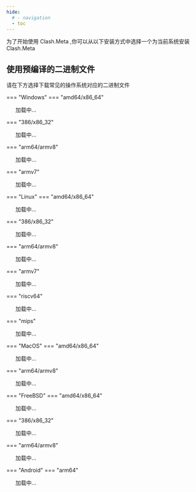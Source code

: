 ```yaml
---
hide:
  # - navigation
  - toc
---
```


为了开始使用 Clash.Meta ,你可以从以下安装方式中选择一个为当前系统安装 Clash.Meta

## 使用预编译的二进制文件

请在下方选择下载常见的操作系统对应的二进制文件

=== "Windows"
    === "amd64/x86_64"
        <div id="download-section">
          <div id="windows-amd64">
            <ul id="download-list-windows-amd64">加载中...</ul>
          </div>
        </div>
    === "386/x86_32"
        <div id="download-section">
          <div id="windows-386">
            <ul id="download-list-windows-386">加载中...</ul>
          </div>
        </div>
    === "arm64/armv8"
        <div id="download-section">
          <div id="windows-arm64">
            <ul id="download-list-windows-arm64">加载中...</ul>
          </div>
        </div>
    === "armv7"
        <div id="download-section">
          <div id="windows-arm32v7">
            <ul id="download-list-windows-arm32v7">加载中...</ul>
          </div>
        </div>

=== "Linux"
    === "amd64/x86_64"
        <div id="download-section">
          <div id="linux-amd64">
            <ul id="download-list-linux-amd64">加载中...</ul>
          </div>
        </div>
    === "386/x86_32"
        <div id="download-section">
          <div id="linux-386">
            <ul id="download-list-linux-386">加载中...</ul>
          </div>
        </div>
    === "arm64/armv8"
        <div id="download-section">
          <div id="linux-arm64">
            <ul id="download-list-linux-arm64">加载中...</ul>
          </div>
        </div>
    === "armv7"
        <div id="download-section">
          <div id="linux-armv7">
            <ul id="download-list-linux-armv7">加载中...</ul>
          </div>
        </div>
    === "riscv64"
        <div id="download-section">
          <div id="linux-riscv64">
            <ul id="download-list-linux-riscv64">加载中...</ul>
          </div>
        </div>
    === "mips"
        <div id="download-section">
          <div id="linux-mips">
            <ul id="download-list-linux-mips">加载中...</ul>
          </div>
        </div>

=== "MacOS"
    === "amd64/x86_64"
        <div id="download-section">
          <div id="darwin-amd64">
            <ul id="download-list-darwin-amd64">加载中...</ul>
          </div>
        </div>
    === "arm64/armv8"
        <div id="download-section">
          <div id="darwin-arm64">
            <ul id="download-list-darwin-arm64">加载中...</ul>
          </div>
        </div>

=== "FreeBSD"
    === "amd64/x86_64"
        <div id="download-section">
          <div id="freebsd-amd64">
            <ul id="download-list-freebsd-amd64">加载中...</ul>
          </div>
        </div>
    === "386/x86_32"
        <div id="download-section">
          <div id="freebsd-386">
            <ul id="download-list-freebsd-386">加载中...</ul>
          </div>
        </div>
    === "arm64/armv8"
        <div id="download-section">
          <div id="freebsd-arm64">
            <ul id="download-list-freebsd-arm64">加载中...</ul>
          </div>
        </div>

=== "Android"
    === "arm64"
        <div id="download-section">
          <div id="android-arm64">
            <ul id="download-list-android-arm64">加载中...</ul>
          </div>
        </div>


<script>
  const downloadSections = {
    'windows-amd64': document.getElementById('download-list-windows-amd64'),
    'windows-386': document.getElementById('download-list-windows-386'),
    'windows-arm64': document.getElementById('download-list-windows-arm64'),
    'windows-arm32v7': document.getElementById('download-list-windows-arm32v7'),
    'linux-amd64': document.getElementById('download-list-linux-amd64'),
    'linux-386': document.getElementById('download-list-linux-386'),
    'linux-arm64': document.getElementById('download-list-linux-arm64'),
    'linux-armv7': document.getElementById('download-list-linux-armv7'),
    'linux-riscv64': document.getElementById('download-list-linux-riscv64'),
    'linux-mips': document.getElementById('download-list-linux-mips'),
    'darwin-amd64': document.getElementById('download-list-darwin-amd64'),
    'darwin-arm64': document.getElementById('download-list-darwin-arm64'),
    'freebsd-amd64': document.getElementById('download-list-freebsd-amd64'),
    'freebsd-386': document.getElementById('download-list-freebsd-386'),
    'freebsd-arm64': document.getElementById('download-list-freebsd-arm64'),
    'android-arm64': document.getElementById('download-list-android-arm64'),
  }

  const fileList = []
  const githubLink = 'https://github.com/MetaCubeX/mihomo/releases'

  const getFileList = async () => {
    const link = 'https://api.github.com/repos/MetaCubeX/mihomo/releases/tags/Prerelease-Alpha'
    const { assets } = await fetch(link).then(r => r.json())
    assets.forEach(({ name, browser_download_url: url }) => {
      fileList.push({ name, url })
    })
  }

  const updateDownloadLinks = () => {
    for (const sectionId in downloadSections) {
      const section = downloadSections[sectionId]
      section.innerHTML = ''

      const filteredFiles = fileList.filter(({ name }) => name.includes(sectionId))

      filteredFiles.forEach(({ name, url }) => {
        const listItem = document.createElement('li')
        const link = document.createElement('a')
        link.textContent = name
        link.download = name
        link.href = url
        listItem.appendChild(link)
        section.appendChild(listItem)
      })

      section.style.display = filteredFiles.length > 0 ? 'block' : 'none'
    }
  }

  getFileList().then(() => {
    updateDownloadLinks()
  }, () => {
    for (const sectionId in downloadSections) {
      downloadSections[sectionId].innerHTML = `加载失败，您可以在 github 下载 mihomo 的内核二进制文件： <a href="${githubLink}" target="_blank">github release</a>`
    }
  })
</script>
